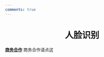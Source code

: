 ```yaml
---
comments: true
---
```


# <center>人脸识别</center>  

**[商务合作](https://sdnuroboticsailab.github.io/commercial/commercial)** 商务合作请点这
